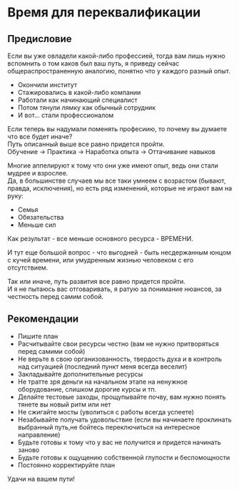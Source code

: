 # Время для переквалификации

## Предисловие

Если вы уже овладели какой-либо профессией, тогда вам лишь нужно вспомнить о том каков был ваш путь, я приведу сейчас общераспространенную аналогию, понятно что у каждого разный опыт.

- Окончили институт
- Стажировались в какой-либо компании
- Работали как начинающий специалист
- Потом тянули лямку как обычный сотрудник
- И вот... стали профессионалом

Если теперь вы надумали поменять професиию, то почему вы думаете что все будет иначе?  
Путь описанный выше все равно придется пройти.  
Обучение -> Практика -> Наработка опыта -> Оттачивание навыков

Многие аппелируют к тому что они уже имеют опыт, ведь они стали мудрее и взрослее.  
Да, в большинстве случаев мы все таки умнеем с возрастом (бывают, правда, исключения), но есть ряд изменений, которые не играют вам на руку:
- Семья
- Обязательства
- Меньше сил

Как результат - все меньше основного ресурса - ВРЕМЕНИ.  

И тут еще большой вопрос - что выгодней - быть несдержанным юнцом с кучей времени, или умудренным жизнью человеком с его отсутствием.  

Так или иначе, путь развития все равно придется пройти.  
И я не пытаюсь вас отговаривать, я ратую за понимание нюансов, за честность перед самим собой.  

## Рекомендации

- Пишите план
- Расчитывайте свои ресурсы честно (вам не нужно притворяться перед самими собой)
- Не верьте в свою организованность, твердость духа и в контроль над ситуацией (последний пункт меня всегда веселит)
- Закладывайте дополнительные ресурсы
- Не тратте зря деньги на начальном этапе на ненужное оборудование, слишком дорогие курсы и тп.
- Делайте тестовые заходы, прощупывайте почву, вам нужно понять тянете вы новый ритм или нет
- Не сжигайте мосты (уволиться с работы всегда успеете)
- Незабывайте получать удовольствие (если вы начинаете проклинать выбранный путь,не бойтесь переключиться на интересное направление)
- Будьте готовы к тому что у вас не получится и придется начинать заново
- Будьте готовы к ощущению собственной глупости и беспомощности
- Постоянно корректируйте план


Удачи на вашем пути!
